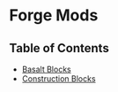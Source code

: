 # Forge Mods

## Table of Contents
- [Basalt Blocks](./Basalt_Blocks/README.md)
- [Construction Blocks](./Construction_Blocks/README.md)
